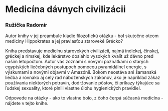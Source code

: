 Medicína dávnych civilizácii
============================

### Ružička Radomír

Autor knihy v jej preambule kladie filozofickú otázku - bol skutočne otcom
medicíny Hippokrates a jej pravlasťou staroveké Grécko?

Kniha predstavuje medicínu starovekých civilizácii, najmä indickej, čínskej,
gréckej a rímskej, kde lekárstvo dosiahlo vysokých kvalít už dávno pred naším
letopočtom. Autor vás zoznámi s novými poznatkami o starých egyptských
liečebných postupoch pomocou pyramidálnel energie, s výskumami a novými objavmi
v Amazónii. Bokom neostáva ani šamanská liečba a rovnako aj celý rad
náboženských zákonov, ako je napríklad zákaz používania niektorých potravín,
dodržovanie pôstov, či príkazy týkajúce sa ľudskej sexuality, ktoré plnili
vlastne úlohu hygienických pravidiel.

Odpovede na otázky - ako to vlastne bolo, z čoho čerpá súčasná medicína -
nájdete v tejto knihe.

